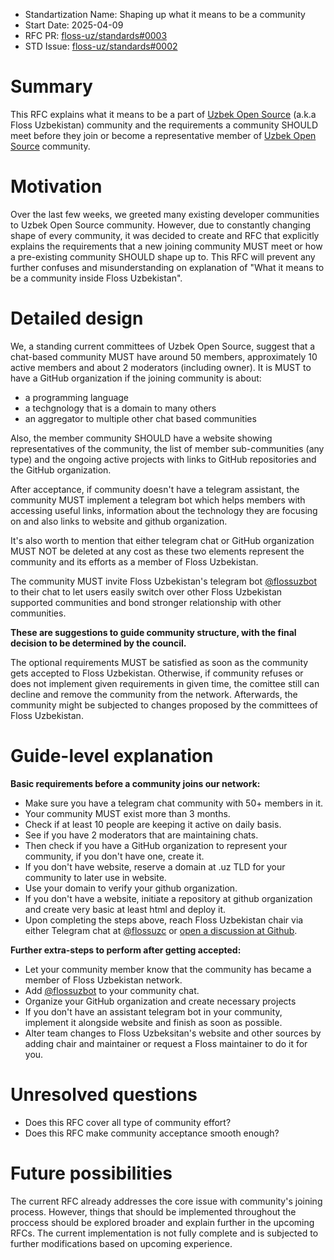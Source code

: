- Standartization Name: Shaping up what it means to be a community
- Start Date: 2025-04-09
- RFC PR: [floss-uz/standards#0003](https://github.com/floss-uz/standards/pull/3)
- STD Issue: [floss-uz/standards#0002](https://github.com/floss-uz/standards/issues/2)

# Summary

This RFC explains what it means to be a part of [Uzbek Open Source]
(a.k.a Floss Uzbekistan) community and the requirements a community
SHOULD meet before they join or become a representative member of
[Uzbek Open Source] community.

# Motivation

Over the last few weeks, we greeted many existing developer communities to
Uzbek Open Source community. However, due to constantly changing shape of
every community, it was decided to create and RFC that explicitly explains
the requirements that a new joining community MUST meet or how a pre-existing
community SHOULD shape up to. This RFC will prevent any further confuses and
misunderstanding on explanation of "What it means to be a community inside
Floss Uzbekistan".

# Detailed design

We, a standing current committees of Uzbek Open Source, suggest that a chat-based community MUST
have around 50 members, approximately 10 active members and about 2 moderators (including owner).
It is MUST to have a GitHub organization if the joining community is about:

- a programming language
- a techgnology that is a domain to many others
- an aggregator to multiple other chat based communities

Also, the member community SHOULD have a website showing representatives of the community,
the list of member sub-communities (any type) and the ongoing active projects with links
to GitHub repositories and the GitHub organization.

After acceptance, if community doesn't have a telegram assistant, the community MUST implement
a telegram bot which helps members with accessing useful links, information about the
technology they are focusing on and also links to website and github organization.

It's also worth to mention that either telegram chat or GitHub organization MUST NOT be deleted
at any cost as these two elements represent the community and its efforts as a member of Floss
Uzbekistan.

The community MUST invite Floss Uzbekistan's telegram bot [@flossuzbot] to their chat to let users
easily switch over other Floss Uzbekistan supported communities and bond stronger relationship with
other communities.

**These are suggestions to guide community structure, with the final decision to be determined by
the council.**

The optional requirements MUST be satisfied as soon as the community gets accepted to
Floss Uzbekistan. Otherwise, if community refuses or does not implement given requirements
in given time, the comittee still can decline and remove the community from the network.
Afterwards, the community might be subjected to changes proposed by the committees of Floss
Uzbekistan.

# Guide-level explanation

**Basic requirements before a community joins our network:**

- Make sure you have a telegram chat community with 50+ members in it.
- Your community MUST exist more than 3 months.
- Check if at least 10 people are keeping it active on daily basis.
- See if you have 2 moderators that are maintaining chats.
- Then check if you have a GitHub organization to represent your community, if you don't have one, create it.
- If you don't have website, reserve a domain at .uz TLD for your community to later use in website.
- Use your domain to verify your github organization.
- If you don't have a website, initiate a repository at github organization and create very basic at least html and deploy it.
- Upon completing the steps above, reach Floss Uzbekistan chair via either Telegram chat at [@flossuzc] or [open a discussion at Github].

**Further extra-steps to perform after getting accepted:**

- Let your community member know that the community has became a member of Floss Uzbekistan network.
- Add [@flossuzbot] to your community chat.
- Organize your GitHub organization and create necessary projects
- If you don't have an assistant telegram bot in your community, implement it alongside website and finish as soon as possible.
- Alter team changes to Floss Uzbeksitan's website and other sources by adding chair and maintainer or request a Floss maintainer to do it for you.

# Unresolved questions

- Does this RFC cover all type of community effort?
- Does this RFC make community acceptance smooth enough?

# Future possibilities

The current RFC already addresses the core issue with community's joining
process. However, things that should be implemented throughout the proccess
should be explored broader and explain further in the upcoming RFCs. The
current implementation is not fully complete and is subjected to further
modifications based on upcoming experience.

[Uzbek Open Source]: https://github.com/floss-uz
[@flossuzc]: https://t.me/flossuzc
[open a discussion at Github]: https://github.com/orgs/floss-uz/discussions
[@flossuzbot]: https://t.me/flossuzbot
